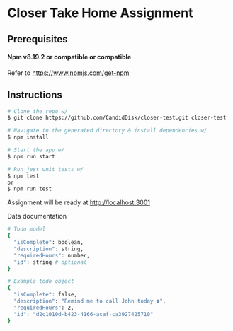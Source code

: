 # Closer Take Home Assignment


## Prerequisites

#### Npm v8.19.2 or compatible or compatible

Refer to https://www.npmjs.com/get-npm

## Instructions

``` bash
# Clone the repo w/ 
$ git clone https://github.com/CandidDisk/closer-test.git closer-test

# Navigate to the generated directory & install dependencies w/
$ npm install

# Start the app w/
$ npm run start

# Run jest unit tests w/
$ npm test 
or
$ npm run test
```
Assignment will be ready at [http://localhost:3001](http://localhost:3001)

Data documentation

``` bash
# Todo model
{ 
  "isComplete": boolean,
  "description": string,
  "requiredHours": number,
  "id": string # optional
}

# Example todo object
{ 
  "isComplete": false,
  "description": "Remind me to call John today ☎️",
  "requiredHours": 2,
  "id": "d2c1010d-b423-4166-acaf-ca3927425710"
}
```



